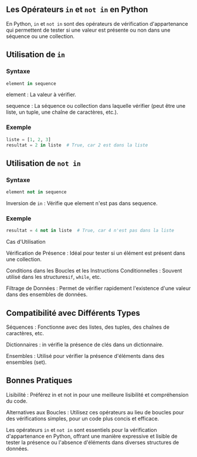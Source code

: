 ## Les Opérateurs ```in``` et ```not in``` en Python

En Python, ```in``` et ```not in``` sont des opérateurs de vérification d'appartenance qui permettent de tester si une valeur est présente ou non dans une séquence ou une collection.

## Utilisation de ```in```

### Syntaxe
```python
element in sequence
```
element : La valeur à vérifier.

sequence : La séquence ou collection dans laquelle vérifier (peut être une liste, un tuple, une chaîne de caractères, etc.).

### Exemple

```python
liste = [1, 2, 3]
resultat = 2 in liste  # True, car 2 est dans la liste
```

## Utilisation de ```not in```

### Syntaxe

```python
element not in sequence
```
Inversion de ```in``` : Vérifie que element n'est pas dans sequence.

### Exemple

```python
resultat = 4 not in liste  # True, car 4 n'est pas dans la liste
```
Cas d'Utilisation

Vérification de Présence : Idéal pour tester si un élément est présent dans une collection.

Conditions dans les Boucles et les Instructions Conditionnelles : Souvent utilisé dans les structures```if```, ```while```, etc.

Filtrage de Données : Permet de vérifier rapidement l'existence d'une valeur dans des ensembles de données.

## Compatibilité avec Différents Types

Séquences : Fonctionne avec des listes, des tuples, des chaînes de caractères, etc.

Dictionnaires : in vérifie la présence de clés dans un dictionnaire.

Ensembles : Utilisé pour vérifier la présence d'éléments dans des ensembles (set).

## Bonnes Pratiques

Lisibilité : Préférez in et not in pour une meilleure lisibilité et compréhension du code.

Alternatives aux Boucles : Utilisez ces opérateurs au lieu de boucles pour des vérifications simples, pour un code plus concis et efficace.

Les opérateurs ```in``` et ```not in``` sont essentiels pour la vérification d'appartenance en Python, offrant une manière expressive et lisible de tester la présence ou l'absence d'éléments dans diverses structures de données.